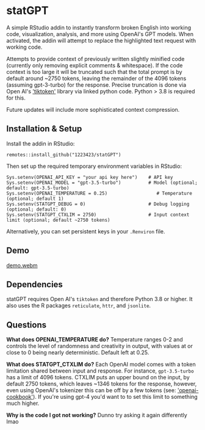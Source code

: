 # statGPT

A simple RStudio addin to instantly transform broken English into working code, visualization, analysis, and more using OpenAI's GPT models. When activated, the addin will attempt to replace the highlighted text request with working code.

Attempts to provide context of previously written slightly minified code (currently only removing explicit comments & whitespace). If the code context is too large it will be truncated such that the total prompt is by default around ~2750 tokens, leaving the remainder of the 4096 tokens (assuming gpt-3-turbo) for the response. Precise truncation is done via Open AI's ['tiktoken'](https://github.com/openai/tiktoken) library via linked python code. Python > 3.8 is required for this.

Future updates will include more sophisticated context compression.

## Installation & Setup

Install the addin in RStudio:

```remotes::install_github("1223423/statGPT")```

Then set up the required temporary environment variables in RStudio:

```
Sys.setenv(OPENAI_API_KEY = "your api key here")    # API key
Sys.setenv(OPENAI_MODEL = "gpt-3.5-turbo")          # Model (optional; default: gpt-3.5-turbo)
Sys.setenv(OPENAI_TEMPERATURE = 0.25)                  # Temperature (optional; default 1)
Sys.setenv(STATGPT_DEBUG = 0)                       # Debug logging (optional; default: 0)
Sys.setenv(STATGPT_CTXLIM = 2750)                   # Input context limit (optional; default ~2750 tokens)
```
Alternatively, you can set persistent keys in your `.Renviron` file.

## Demo

[demo.webm](https://user-images.githubusercontent.com/40682719/229134788-66de0b87-24bb-4a14-bb83-06b094d42918.webm)

## Dependencies

statGPT requires Open AI's `tiktoken` and therefore Python 3.8 or higher. It also uses the R packages  `reticulate`, `httr`, and `jsonlite`.

## Questions

**What does OPENAI_TEMPERATURE do?** Temperature ranges 0-2 and controls the level of randomness and creativity in output, with values at or close to 0 being nearly deterministic. Default left at 0.25.

**What does STATGPT_CTXLIM do?** Each OpenAI model comes with a token limitation shared between input and response. For instance, `gpt-3.5-turbo` has a limit of 4096 tokens. CTXLIM puts an upper bound on the input, by default 2750 tokens, which leaves ~1346 tokens for the response, however, even using OpenAI's tokenizer this can be off by a few tokens (see: ['openai-cookbook'](https://github.com/openai/openai-cookbook/blob/main/examples/How_to_count_tokens_with_tiktoken.ipynb)). If you're using gpt-4 you'd want to to set this limit to something much higher.

**Why is the code I got not working?** Dunno try asking it again differently lmao
